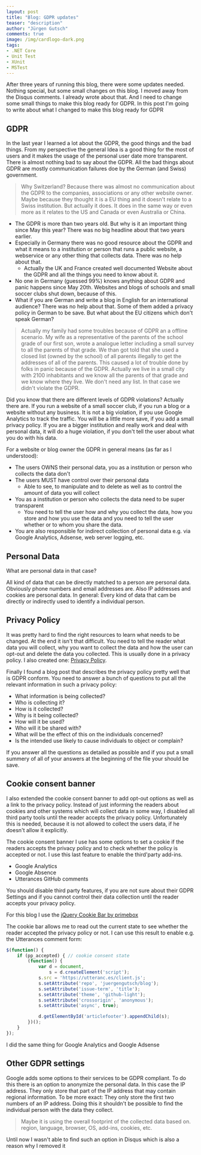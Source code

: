 ```yaml
---
layout: post
title: "Blog: GDPR updates"
teaser: "description"
author: "Jürgen Gutsch"
comments: true
image: /img/cardlogo-dark.png
tags: 
- .NET Core
- Unit Test
- XUnit
- MSTest
---
```


After three years of running this blog, there were some updates needed. Nothing special, but some small changes on this blog. I moved away from the Disqus comments. I already wrote about that. And I need to change some small things to make this blog ready for GDPR. In this post I'm going to write about what I changed to make this blog ready for GDPR

## GDPR

In the last year I learned a lot about the GDPR, the good things and the bad things. From my perspective the general Idea is a good thing for the most of users and it makes the usage of the personal user date more transparent. There is almost nothing bad to say about the GDPR. All the bad things about GDPR are mostly communication failures doe by the German (and Swiss) government. 

> Why Switzerland? Because there was almost no communication about the GDPR to the companies, associations or any other website owner. Maybe because they thought it is a EU thing and it doesn't relate to a Swiss institution. But actually it does. It does in the same way or even more as it relates to the US and Canada or even Australia or China.

* The GDPR is more than two years old. But why is it an important thing since May this year? There was no big headline about that two years earlier. 
* Especially in Germany there was no good resource about the GDPR and what it means to a institution or person that runs a public website, a webservice or any other thing that collects data. There was no help about that. 
  * Actually the UK and France created well documented Website about the GDPR and all the things you need to know about it.
* No one in Germany (guessed 99%) knows anything about GDPR and panic happens since May 20th. Websites and blogs of schools and small soccer clubs shut down, because of this. 
* What if you are German and write a blog in English for an international audience? There was no help about that. Some of them added a privacy policy in German to be save. But what about the EU citizens which don't speak German? 

> Actually my family had some troubles because of GDPR an a offline scenario. My wife as a representative of the parents of the school grade of our first son, wrote a analogue letter including a small survey to all the parents of that grade. We than got told that she used a closed list (owned by the school) of all parents illegally to get the addresses of all of the parents. This caused a lot of trouble done by folks in panic because of the GDPR. Actually we live in a small city with 2100 inhabitants and we know all the parents of that grade and we know where they live. We don't need any list. In that case we didn't violate the GDPR.

Did you know that there are different levels of GDPR violations? Actually there are. If you run a website of a small soccer club, if you run a blog or a website without any business. It is not a big violation, if you use Google Analytics to track the traffic. You will be a little more save, if you add a small privacy policy. If you are a bigger institution and really work and deal with personal data, it will do a huge violation, if you don't tell the user about what you do with his data.

For a website or blog owner the GDPR in general means (as far as I understood):

* The users OWNS their personal data, you as a institution or person who collects the data don't
* The users MUST have control over their personal data
  * Able to see, to manipulate and to delete as well as to control the amount of data you will collect
* You as a institution or person who collects the data need to be super transparent
  * You need to tell the user how and why you collect the data, how you store and how you use the data and you need to tell the user whether or to whom you share the data.
* You are also responsible for indirect collection of personal data e.g. via Google Analytics, Adsense, web server logging, etc.

## Personal Data

What are personal data in that case?

All kind of data that can be directly matched to a person are personal data. Obviously phone numbers and email addresses are. Also IP addresses and cookies are personal data. In general: Every kind of data that cam be directly or indirectly used to identify a individual person.

## Privacy Policy

It was pretty hard to find the right resources to learn what needs to be changed. At the end it isn't that difficult. You need to tell the reader what data you will collect, why you want to collect the data and how the user can opt-out and delete the data you collected. This is usually done in a privacy policy. I also created one: [Privacy Policy](). 

Finally I found a blog post that describes the privacy policy pretty well that is GDPR conform. You need to answer a bunch of questions to put all the relevant information in such a privacy policy:

* What information is being collected?
* Who is collecting it?
* How is it collected?
* Why is it being collected?
* How will it be used?
* Who will it be shared with?
* What will be the effect of this on the individuals concerned?
* Is the intended use likely to cause individuals to object or complain?

If you answer all the questions as detailed as possible and if you put a small summery of all of your answers at the beginning of the file your should be save.

## Cookie consent banner

I also extended the cookie consent banner to add opt-out options as well as a link to the privacy policy. Instead of just informing the readers about cookies and other systems which will collect data in some way, I disabled all third party tools until the reader accepts the privacy policy. Unfortunately this is needed, because it is not allowed to collect the users data, if he doesn't allow it explicitly. 

The cookie consent banner I use has some options to set a cookie if the readers accepts the privacy policy and to check whether the policy is accepted or not. I use this last feature to enable the third'party add-ins. 

* Google Analytics
* Google Absence
* Utterances GitHub comments

You should disable third party features, if you are not sure about their GDPR Settings and if you cannot control their data collection until the reader accepts your privacy policy.

For this blog I use the [jQuery Cookie Bar by primebox](https://www.primebox.co.uk/projects/jquery-cookiebar/) 

The cookie bar allows me to read out the current state to see whether the reader accepted the privacy policy or not. I can use this result to enable e.g. the Utterances comment form:

~~~ javascript
$(function() {
    if (pp_accepted) { // cookie consent state
        (function() {
            var d = document,
                s = d.createElement('script');
            s.src = 'https://utteranc.es/client.js';
            s.setAttribute('repo', 'juergengutsch/blog');
            s.setAttribute('issue-term', 'title');
            s.setAttribute('theme', 'github-light');
            s.setAttribute('crossorigin', 'anonymous');
            s.setAttribute('async', true);

            d.getElementById('articlefooter').appendChild(s);
        })();
    }
});
~~~

I did the same thing for Google Analytics and Google Adsense

## Other GDPR settings

Google adds some options to their services to be GDPR compliant. To do this there is an option to anonymize the personal data. In this case the IP address. They only store that part of the IP address that may contain regional information. To be more exact: They only store the first two numbers of an IP address. Doing this it shouldn't be possible to find the individual person with the data they collect. 

> Maybe it is using the overall footprint of the collected data based on. region, language, browser, OS, add-ins, cookies, etc.

Until now I wasn't able to find such an option in Disqus which is also a reason why I removed it